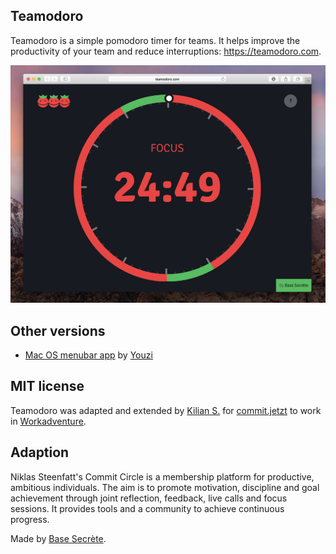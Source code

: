 ## Teamodoro
Teamodoro is a simple pomodoro timer for teams. It helps improve the productivity of your team and reduce interruptions: https://teamodoro.com.

![Teamodoro screenshot](/images/teamodoro_screenshot.jpg)

## Other versions
- [Mac OS menubar app](https://github.com/youzi/teamodoro-mac) by [Youzi](https://github.com/youzi)

## MIT license

Teamodoro was adapted and extended by [Kilian S.](https://github.com/klinshy/) for [commit.jetzt](https://commit.jetzt) to work in [Workadventure](https://workadventu.re). 

## Adaption
Niklas Steenfatt's Commit Circle is a membership platform for productive, ambitious individuals. The aim is to promote motivation, discipline and goal achievement through joint reflection, feedback, live calls and focus sessions. It provides tools and a community to achieve continuous progress.

Made by [Base Secrète](https://basesecrete.com).
